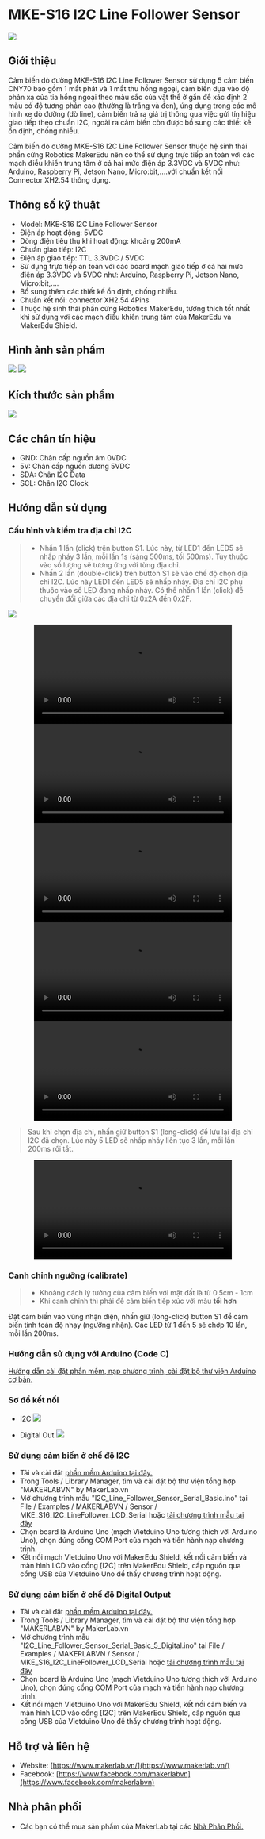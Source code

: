 # MKE-S16 I2C Line Follower Sensor

![](/image/tren_duoi.jpg)

## Giới thiệu

Cảm biến dò đường MKE-S16 I2C Line Follower Sensor sử dụng 5 cảm biến CNY70 bao gồm 1 mắt phát và 1 mắt thu hồng ngoại, cảm biến dựa vào độ phản xạ của tia hồng ngoại theo màu sắc của vật thể ở gần để xác định 2 màu có độ tương phản cao (thường là trắng và đen), ứng dụng trong các mô hình xe dò đường (dò line), cảm biến trả ra giá trị thông qua việc gửi tín hiệu giao tiếp theo chuẩn I2C, ngoài ra cảm biến còn được bổ sung các thiết kế ổn định, chống nhiễu.

Cảm biến dò đường MKE-S16 I2C Line Follower Sensor thuộc hệ sinh thái phần cứng Robotics MakerEdu nên có thể sử dụng trực tiếp an toàn với các mạch điều khiển trung tâm ở cả hai mức điện áp 3.3VDC và 5VDC như: Arduino, Raspberry Pi, Jetson Nano, Micro:bit,....với chuẩn kết nối Connector XH2.54 thông dụng.

## Thông số kỹ thuật

- Model: MKE-S16 I2C Line Follower Sensor
- Điện áp hoạt động: 5VDC
- Dòng điện tiêu thụ khi hoạt động: khoảng 200mA
- Chuẩn giao tiếp: I2C
- Điện áp giao tiếp: TTL 3.3VDC / 5VDC
- Sử dụng trực tiếp an toàn với các board mạch giao tiếp ở cả hai mức điện áp 3.3VDC và 5VDC như: Arduino, Raspberry Pi, Jetson Nano, Micro:bit,....
- Bổ sung thêm các thiết kế ổn định, chống nhiễu.
- Chuẩn kết nối: connector XH2.54 4Pins
- Thuộc hệ sinh thái phần cứng Robotics MakerEdu, tương thích tốt nhất khi sử dụng với các mạch điều khiển trung tâm của MakerEdu và MakerEdu Shield.

## Hình ảnh sản phẩm

![](/image/tren_nghieng.jpg)
![](/image/duoi_nghieng.jpg)

## Kích thước sản phẩm

![](/image/kich_thuoc.png)

## Các chân tín hiệu

- GND: Chân cấp nguồn âm 0VDC
- 5V: Chân cấp nguồn dương 5VDC
- SDA: Chân I2C Data
- SCL: Chân I2C Clock

## Hướng dẫn sử dụng

### Cấu hình và kiểm tra địa chỉ I2C

> - Nhấn 1 lần (click) trên button S1. Lúc này, từ LED1 đến LED5 sẽ nhấp nháy 3 lần, mỗi lần 1s (sáng 500ms, tối 500ms). Tùy thuộc vào số lượng sẽ tương ứng với từng địa chỉ.
> - Nhấn 2 lần (double-click) trên button S1 sẽ vào chế độ chọn địa chỉ I2C. Lúc này LED1 đến LED5 sẽ nhấp nháy. Địa chỉ I2C phụ thuộc vào số LED đang nhấp nháy. Có thể nhấn 1 lần (click) để chuyển đổi giữa các địa chỉ từ 0x2A đến 0x2F.

![](/image/i2c_address_table3.png)  

<div align="center">
    <video src="https://github.com/user-attachments/assets/503f67e5-bcca-4757-b40e-602896822ca2" alt="epcb archery game" height=200/>
</div>
<div align="center">
    <video src="https://github.com/user-attachments/assets/d76a3913-eee5-4d72-bf05-90476b31d5f6" alt="epcb archery game" height=200/>
</div>
<div align="center">
    <video src="https://github.com/user-attachments/assets/aedaceb6-1f65-4b47-9fe6-f23fb784876a" alt="epcb archery game" height=200/>
</div>
<div align="center">
    <video src="https://github.com/user-attachments/assets/44368f72-b69c-4e4e-850e-8efde34bb425" alt="epcb archery game" height=200/>
</div>
<div align="center">
    <video src="https://github.com/user-attachments/assets/10ad4042-c6da-49c0-a26f-9fcb32b2ee81" alt="epcb archery game" height=200/>
</div>

> Sau khi chọn địa chỉ, nhấn giữ button S1 (long-click) để lưu lại địa chỉ I2C đã chọn. Lúc này 5 LED sẽ nhấp nháy liên tục 3 lần, mỗi lần 200ms rồi tắt.

<div align="center">
    <video src="https://github.com/user-attachments/assets/5231e366-127b-4e34-bafb-812b8dfff47d" alt="epcb archery game" height=200/>
</div>

### Canh chỉnh ngưỡng (calibrate)
>
> - Khoảng cách lý tưởng của cảm biến với mặt đất là từ 0.5cm - 1cm
> - Khi canh chỉnh thì phải để cảm biến tiếp xúc với màu **tối hơn**

Đặt cảm biến vào vùng nhận diện, nhấn giữ (long-click) button S1 để cảm biến tính toán độ nhạy (ngưỡng nhận). Các LED từ 1 đến 5 sẽ chớp 10 lần, mỗi lần 200ms.

### Hướng dẫn sử dụng với Arduino (Code C)

[Hướng dẫn cài đặt phần mềm, nạp chương trình, cài đặt bộ thư viện Arduino cơ bản.](https://github.com/makerlabvn/Arduino-Vietduino)

### Sơ đồ kết nối

- I2C
![](/image/vuno_mkeS16_i2c.jpg)

- Digital Out
![](/image/vuno_mkeS16_DO.jpg)

### Sử dụng cảm biến ở chế độ I2C

- Tải và cài đặt [phần mềm Arduino tại đây.](https://www.arduino.cc/en/software)
- Trong Tools / Library Manager, tìm và cài đặt bộ thư viện tổng hợp "MAKERLABVN" by MakerLab.vn
- Mở chương trình mẫu "I2C_Line_Follower_Sensor_Serial_Basic.ino" tại File / Examples / MAKERLABVN / Sensor / MKE_S16_I2C_LineFollower_LCD_Serial hoặc [tải chương trình mẫu tại đây](/arduino)
- Chọn board là Arduino Uno (mạch Vietduino Uno tương thích với Arduino Uno), chọn đúng cổng COM Port của mạch và tiến hành nạp chương trình.
- Kết nối mạch Vietduino Uno với MakerEdu Shield, kết nối cảm biến và màn hình LCD vào cổng [I2C] trên MakerEdu Shield, cấp nguồn qua cổng USB của Vietduino Uno để thấy chương trình hoạt động.

### Sử dụng cảm biến ở chế độ Digital Output

- Tải và cài đặt [phần mềm Arduino tại đây.](https://www.arduino.cc/en/software)
- Trong Tools / Library Manager, tìm và cài đặt bộ thư viện tổng hợp "MAKERLABVN" by MakerLab.vn
- Mở chương trình mẫu "I2C_Line_Follower_Sensor_Serial_Basic_5_Digital.ino" tại File / Examples / MAKERLABVN / Sensor / MKE_S16_I2C_LineFollower_LCD_Serial hoặc [tải chương trình mẫu tại đây](/arduino)
- Chọn board là Arduino Uno (mạch Vietduino Uno tương thích với Arduino Uno), chọn đúng cổng COM Port của mạch và tiến hành nạp chương trình.
- Kết nối mạch Vietduino Uno với MakerEdu Shield, kết nối cảm biến và màn hình LCD vào cổng [I2C] trên MakerEdu Shield, cấp nguồn qua cổng USB của Vietduino Uno để thấy chương trình hoạt động.

## Hỗ trợ và liên hệ

- Website: [https://www.makerlab.vn/](https://www.makerlab.vn/)
- Facebook: [https://www.facebook.com/makerlabvn](https://www.facebook.com/makerlabvn)

## Nhà phân phối

- Các bạn có thể mua sản phẩm của MakerLab tại các [Nhà Phân Phối.](https://www.makerlab.vn/distributor/)
